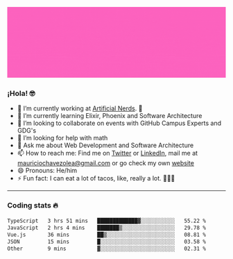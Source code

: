 ![Banner](banner.gif)

### ¡Hola! 🤓

- 🔭 I’m currently working at [Artificial Nerds](https://nerds.ai/). 🤖
- 🌱 I’m currently learning Elixir, Phoenix and Software Architecture
- 👯 I’m looking to collaborate on events with GitHub Campus Experts and GDG's
- 🤔 I’m looking for help with math
- 💬 Ask me about Web Development and Software Architecture
- 📫 How to reach me: Find me on [Twitter](https://twitter.com/ultr4nerd) or [LinkedIn](https://www.linkedin.com/in/mauricio-chávez-olea-4b46b7147/), mail me at [mauriciochavezolea@gmail.com](mailto:mauriciochavezolea@gmail.com) or go check my own [website](mauriciochavez.surge.sh)
- 😄 Pronouns: He/him
- ⚡ Fun fact: I can eat a lot of tacos, like, really a lot. 🌮🌮🌮

---

### Coding stats 🔥

<!--START_SECTION:waka-->
```text
TypeScript   3 hrs 51 mins   █████████████▓░░░░░░░░░░░   55.22 % 
JavaScript   2 hrs 4 mins    ███████▒░░░░░░░░░░░░░░░░░   29.78 % 
Vue.js       36 mins         ██▒░░░░░░░░░░░░░░░░░░░░░░   08.81 % 
JSON         15 mins         █░░░░░░░░░░░░░░░░░░░░░░░░   03.58 % 
Other        9 mins          ▓░░░░░░░░░░░░░░░░░░░░░░░░   02.31 % 
```
<!--END_SECTION:waka-->
